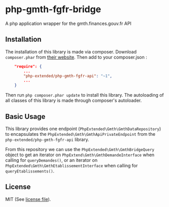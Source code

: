 # php-gmth-fgfr-bridge
A php application wrapper for the gmth.finances.gouv.fr API


## Installation

The installation of this library is made via composer.
Download `composer.phar` from [their website](https://getcomposer.org/download/).
Then add to your composer.json :

```json
	"require": {
		...
		"php-extended/php-gmth-fgfr-api": "~1",
		...
	}
```

Then run `php composer.phar update` to install this library.
The autoloading of all classes of this library is made through composer's autoloader.


## Basic Usage

This library provides one endpoint (`PhpExtended\Gmth\GmthDataRepository`)
to encapsulates the `PhpExtended\Gmth\GmthApiPrivateEndpoint`
from the `php-extended/php-gmth-fgfr-api` library.

From this repository we can use the `PhpExtended\Gmth\GmthBridgeQuery`
object to get an iterator on `PhpExtend\Gmth\GmthDemandeInterface` 
when calling for `queryDemandes()`, or an iterator on 
`PhpExtended\Gmth\GmthEtablissementInterface` when calling for 
`queryEtablissements()`.


## License

MIT (See [license file](LICENSE)).
